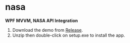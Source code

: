 # nasa
**WPF MVVM, NASA API Integration**<br />
1. Download the demo from [Release](https://github.com/nhquang/nasa/releases).<br />
2. Unzip then double-click on setup.exe to install the app.
